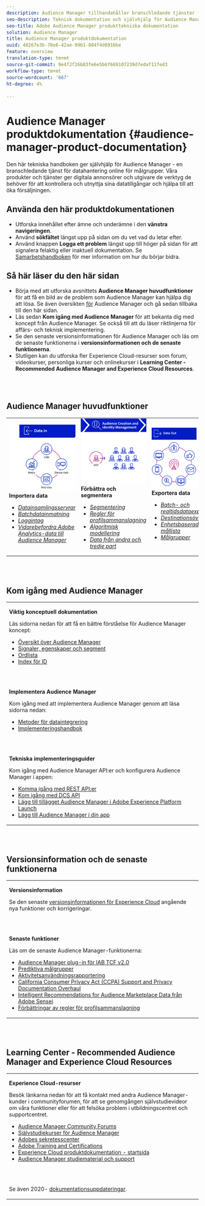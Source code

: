 ```yaml
---
description: Audience Manager tillhandahåller branschledande tjänster för datahantering online. Våra produkter och tjänster ger digitala annonsörer och utgivare de verktyg de behöver för att kontrollera och utnyttja sina datatillgångar och hjälpa till att öka försäljningen.
seo-description: Teknisk dokumentation och självhjälp för Audience Manager (AAM). AAM tillhandahåller branschledande tjänster för datahantering online för målgrupper och ger digitala annonsörer och utgivare de verktyg de behöver för att kontrollera och utnyttja sina dataresurser för att öka försäljningen.
seo-title: Adobe Audience Manager produkttekniska dokumentation
solution: Audience Manager
title: Audience Manager produktdokumentation
uuid: 48267e3b-70e6-42ae-99b1-884f4d0916be
feature: overview
translation-type: tm+mt
source-git-commit: 9e4f2f26b83fe6e5b6f669107239d7edaf11fed3
workflow-type: tm+mt
source-wordcount: '667'
ht-degree: 4%

---
```




# Audience Manager produktdokumentation {#audience-manager-product-documentation}

Den här tekniska handboken ger självhjälp för Audience Manager - en branschledande tjänst för datahantering online för målgrupper. Våra produkter och tjänster ger digitala annonsörer och utgivare de verktyg de behöver för att kontrollera och utnyttja sina datatillgångar och hjälpa till att öka försäljningen.

## Använda den här produktdokumentationen

* Utforska innehållet efter ämne och underämne i den **vänstra navigeringen**.
* Använd **sökfältet** längst upp på sidan om du vet vad du letar efter.
* Använd knappen **Logga ett problem** längst upp till höger på sidan för att signalera felaktig eller inaktuell dokumentation. Se [Samarbetshandboken](https://docs.adobe.com/content/help/en/contributor/contributor-guide/introduction.html) för mer information om hur du börjar bidra.

## Så här läser du den här sidan

* Börja med att utforska avsnittets **Audience Manager huvudfunktioner** för att få en bild av de problem som Audience Manager kan hjälpa dig att lösa. Se även översikten [för](/help/using/overview/aam-overview.md) Audience Manager och gå sedan tillbaka till den här sidan.
* Läs sedan **Kom igång med Audience Manager** för att bekanta dig med koncept från Audience Manager. Se också till att du läser riktlinjerna för affärs- och teknisk implementering.
* Se den senaste versionsinformationen för Audience Manager och läs om de senaste funktionerna i **versionsinformationen och de senaste funktionerna**.
* Slutligen kan du utforska fler Experience Cloud-resurser som forum, videokurser, personliga kurser och onlinekurser i **Learning Center - Recommended Audience Manager and Experience Cloud Resources**.

<br> 

## Audience Manager huvudfunktioner

<table>
   <td>
      <img alt="Data in" src="/help/using/overview/assets/data-in.png"/>
      <div>
         <b>Importera data</b>
      </div>
      <p>
         <em><ul><li><a href="/help/using/api/dcs-intro/dcs-api-reference/dcs-api-reference-overview.md">Datainsamlingsservrar</a></li><li><a href="/help/using/integration/sending-audience-data/batch-data-transfer-explained/batch-data-transfer-overview.md">Batchdatainmatning</a></li><li><a href="/help/using/reporting/audience-optimization-reports/metadata-files-intro/metadata-files-intro.md">Loggintag</a></li><li><a href="/help/using/integration/integration-other-solutions/audience-management-module.md">Vidarebefordra Adobe Analytics-data till Audience Manager</a></li></ul></em>
      <p>
   </td>
   <td>
      <img alt="Förbättra och segmentera" src="/help/using/overview/assets/enrich-segment.png"/>
      <div>
         <b>Förbättra och segmentera</b>
      </div>
      <p>
       <em><ul><li><a href="/help/using/features/segments/segments-purpose.md">Segmentering</a></li><li><a href="/help/using/features/profile-merge-rules/merge-rules-overview.md">Regler för profilsammanslagning</a></li><li><a href="/help/using/features/algorithmic-models/understanding-models.md">Algoritmisk modellering</a></li><li><a href="/help/using/overview/data-types-collected.md">Data från andra och tredje part</a></li></ul></em>
      <p>
   </td>
   <td>
      <img alt="Data ut" src="/help/using/overview/assets/data-out.png"/>
      </a>
      <div>
         <b>Exportera data</b>
      </div>
      <p>
      <p>
         <em><ul><li><a href="/help/using/integration/receiving-audience-data/receiving-audience-data-overview.md">Batch- och realtidsdataexport</a></li><li><a href="/help/using/features/destinations/destinations.md">Destinationsöversikt</a></li><li><a href="/help/using/features/destinations/device-based-destinations-list.md">Enhetsbaserad mållista</a></li><li><a href="/help/using/features/destinations/people-based-destinations-overview.md">Målgrupper</a></li></ul></em> 
      <p>
      <p>
   </td>
</table>


<br> 

## Kom igång med Audience Manager

<table> 
 <tbody> 
  <tr> 
   <td colname="col1"> <p><b>Viktig konceptuell dokumentation</b></p>
   <p>Läs sidorna nedan för att få en bättre förståelse för Audience Manager koncept: 
   <ul><li><a href="/help/using/overview/aam-overview.md"> Översikt över Audience Manager</a></li><li><a href="/help/using/reference/signal-trait-segment.md">Signaler, egenskaper och segment</a></li><li><a href="/help/using/reference/aam-glossary.md"> Ordlista</a> </li><li><a href="/help/using/reference/ids-in-aam.md">Index för ID</a></li></ul></p>
   <br> 
   <p><b>Implementera Audience Manager</b></p>
   <p> Kom igång med att implementera Audience Manager genom att läsa sidorna nedan:
     <ul>
     <li><a href="/help/using/integration/data-integration-methods.md">Metoder för dataintegrering</a></li>
     <li><a href="/help/using/integration/implement-audience-manager.md">Implementeringshandbok</a></li>
     </ul> </p>
     <br> 
   <p> <b>Tekniska implementeringsguider</b> </p> <p>Kom igång med Audience Manager API:er och konfigurera Audience Manager i appen:</p> <p> 
     <ul id="ul_47C012F6AB3E4B73BA357027F4D15369">
     <li><a href="/help/using/api/rest-api-main/aam-api-getting-started.md">Komma igång med REST API:er</a></li>
     <li><a href="/help/using/api/dcs-intro/dcs-event-calls/dcs-event-calls.md">Kom igång med DCS API</a></li>
     <li><a href="https://docs.adobe.com/content/help/en/launch/using/extensions-ref/adobe-extension/adobe-audience-manager-extension.html">Lägg till tillägget Audience Manager i Adobe Experience Platform Launch</a></li>
    <li><a href="https://aep-sdks.gitbook.io/docs/using-mobile-extensions/adobe-audience-manager">Lägg till Audience Manager i din app</a></li>
     </ul> </p>
    </td>

</tr> 
 </tbody> 
</table>

<!--

<table> 
 <tbody> 
  <tr> 
   <td colname="col1"> <p><b>Important Conceptual Documentation</b></p>
   <p>Read the pages below for a deeper understanding of Audience Manager concepts: 
   <ul><li><a href="https://docs.adobe.com/content/help/en/audience-manager/user-guide/overview/aam-overview.html"> Audience Manager Overview</a></li><li><a href="https://docs.adobe.com/help/en/audience-manager/user-guide/reference/aam-glossary.html"> Glossary</a> </li><li><a href="https://docs.adobe.com/content/help/en/audience-manager/user-guide/reference/ids-in-aam.html">Index of IDs</a></li><li><a href="https://docs.adobe.com/help/en/audience-manager/user-guide/reference/signal-trait-segment.html">Signals, Traits, and Segments</a></li></ul></p>
   <br>&nbsp;
   <p><b>Implement Audience Manager</b></p>
   <p> Get started with implementing Audience Manager by reading the pages below:
     <ul>
     <li><a href="https://docs.adobe.com/content/help/en/audience-manager/user-guide/implementation-integration-guides/data-integration-methods.html">Data Integration Methods</a></li>
     <li><a href="https://docs.adobe.com/content/help/en/audience-manager/user-guide/implementation-integration-guides/implement-audience-manager.html">Implementation Guide</a></li>
     </ul> </p>
     <br>&nbsp;
   <p> <b>Technical Implementation Guides</b> </p> <p>Get started with Audience Manager APIs and set up Audience Manager in your app:</p> <p> 
     <ul id="ul_47C012F6AB3E4B73BA357027F4D15369">
     <li><a href="https://docs.adobe.com/content/help/en/audience-manager/user-guide/api-and-sdk-code/rest-apis/aam-api-getting-started.html">Getting Started with REST APIs</a></li>
     <li><a href="https://docs.adobe.com/content/help/en/audience-manager/user-guide/api-and-sdk-code/dcs/dcs-event-calls/dcs-event-calls.html">Get started with the DCS API</a></li>
     <li><a href="https://docs.adobe.com/content/help/en/launch/using/extensions-ref/adobe-extension/adobe-audience-manager-extension.html">Add the Audience Manager extension to Adobe Experience Platform Launch</a></li>
    <li><a href="https://aep-sdks.gitbook.io/docs/using-mobile-extensions/adobe-audience-manager">Add Audience Manager to your app</a></li>
     </ul> </p>
    </td>
   <td colname="col2">  <p> <b>Collaborative Documentation</b> </p>
     <p>We welcome contributions to our documentation from all our readers. See the <a href="https://docs.adobe.com/content/help/en/contributor/contributor-guide/introduction.html">Collaboration Guide Overview</a> to learn how to start contributing.</p>
   <br>&nbsp;
   <p> <b>Release Notes</b> </p> <p> 
     See the latest <a href="https://docs.adobe.com/content/help/en/release-notes/experience-cloud/current.html" format="https" scope="external"> Experience Cloud Release Notes</a> for new features and fixes.</p> <br>&nbsp;
     <p> <b>Experience Cloud Resources</b> </p> <p> 
     <ul id="ul_E30EC96BDC624B5591F0470D430B7F41"> 
      <li id="li_F3A5CCFAE0F247CEB41A03CA8E03106B"><a href="https://forums.adobe.com/community/experience-cloud/analytics-cloud/audience-manager" format="https" scope="external"> Audience Manager Community Forums</a> </li>
      <li><a href="https://docs.adobe.com/content/help/en/audience-manager-learn/tutorials/overview.html" format="http" scope="external"> Audience Manager Tutorials</a> </li> 
      <li id="li_1737D63307024F26B1F967621613A5AC"><a href="https://www.adobe.com/privacy.html" format="http" scope="external"> Adobe Privacy Center</a> </li>  
      <li id="li_1938F7044F544481A6CC0F45CC22B80A"> <a href="https://helpx.adobe.com/learning.html?promoid=KAUDK" scope="external" format="http"> Adobe Training and Certifications</a> </li> 
      <li id="li_C71459E0D1464C05B8B9387C43541F17"> <a href="https://helpx.adobe.com/support/experience-cloud.html" scope="external" format="https">Experience Cloud Product Documentation Home</a> </li> 
      <li id="li_0DB1997FEB87484EBC07E03FD40AA39F"><a href="https://helpx.adobe.com/support/audience-manager.html" format="https" scope="external"> Audience Manager Learn &amp; Support</a> </li> 
     </ul> </p> 
     <br>&nbsp;
     <p>See also, <a href="https://docs.adobe.com/content/help/en/audience-manager/user-guide/documentation-updates/docs-2020.html"> 2020 Documentation Updates</a>. </p> </td>
  </tr> 
 </tbody> 
</table>

-->

<br> 

## Versionsinformation och de senaste funktionerna

<table> 
 <tbody> 
  <tr> 
   <td> <p> <b>Versionsinformation</b> </p> <p> 
     Se den senaste <a href="https://docs.adobe.com/content/help/en/release-notes/experience-cloud/current.html" format="https" scope="external"> versionsinformationen för Experience Cloud</a> angående nya funktioner och korrigeringar.</p> 
     <br> 
     <p> <b>Senaste funktioner</b> </p> <p> 
     Läs om de senaste Audience Manager-funktionerna:</p>
     <p><ul><li><a href="/help/using/overview/data-security-and-privacy/aam-iab-plugin.md">Audience Manager plug-in för IAB TCF v2.0</a></li><li><a href="/help/using/features/algorithmic-models/predictive-audiences.md">Prediktiva målgrupper</a></li><li><a href="/help/using/features/administration/activity-usage-reporting.md">Aktivitetsanvändningsrapportering</a></li>
     <li><a href="/help/using/overview/data-security-and-privacy/data-privacy.md">California Consumer Privacy Act (CCPA) Support and Privacy Documentation Overhaul</a></li>
     <li><a href="/help/using/features/segments/trait-recommendations.md">Intelligent Recommendations for Audience Marketplace Data från Adobe Sensei</a></li>
     <li><a href="/help/using/features/profile-merge-rules/merge-rules-overview.md">Förbättringar av regler för profilsammanslagning</a></li></ul><p>
    </td>
  </tr> 
 </tbody> 
</table>

<!--

**Release Notes**

See the latest [Experience Cloud Release Notes](https://docs.adobe.com/content/help/en/release-notes/experience-cloud/current.html) for new features and fixes.

<br>&nbsp;

**Latest features**

Read about the latest Audience Manager features:
* [Activity Usage Reporting](https://docs.adobe.com/content/help/en/audience-manager/user-guide/features/administration/activity-usage-reporting.html)
* [California Consumer Privacy Act (CCPA) Support and Privacy Documentation Overhaul](https://docs.adobe.com/content/help/en/audience-manager/user-guide/overview/data-privacy/data-privacy.html)
* [Intelligent Recommendations for Audience Marketplace Data, powered by Adobe Sensei](https://docs.adobe.com/content/help/en/audience-manager/user-guide/features/segments/trait-recommendations.html)
* [Profile Merge Rules Enhancements](https://docs.adobe.com/content/help/en/audience-manager/user-guide/features/profile-merge-rules/merge-rules-overview.html)
* [Bulk Management Tools Update](https://docs.adobe.com/content/help/en/audience-manager/user-guide/reference/bulk-management-tools/bulk-management-intro.html)

-->

<br> 

## Learning Center - Recommended Audience Manager and Experience Cloud Resources


<table> 
 <tbody> 
  <tr> 
   <td colname="col2"> 
     <p> <b>Experience Cloud-resurser </b> </p>
     <p>Besök länkarna nedan för att få kontakt med andra Audience Manager-kunder i communityforumen, för att se genomgången självstudievideor om våra funktioner eller för att felsöka problem i utbildningscentret och supportcentret.</p>
     <p> 
     <ul id="ul_E30EC96BDC624B5591F0470D430B7F41"> 
      <li id="li_F3A5CCFAE0F247CEB41A03CA8E03106B"><a href="https://forums.adobe.com/community/experience-cloud/analytics-cloud/audience-manager" format="https" scope="external"> Audience Manager Community Forums</a> </li>
      <li><a href="https://docs.adobe.com/content/help/en/audience-manager-learn/tutorials/overview.html" format="http" scope="external"> Självstudiekurser för Audience Manager</a> </li> 
      <li id="li_1737D63307024F26B1F967621613A5AC"><a href="https://www.adobe.com/privacy.html" format="http" scope="external"> Adobes sekretesscenter</a> </li>  
      <li id="li_1938F7044F544481A6CC0F45CC22B80A"> <a href="https://helpx.adobe.com/learning.html?promoid=KAUDK" scope="external" format="http"> Adobe Training and Certifications</a> </li> 
      <li id="li_C71459E0D1464C05B8B9387C43541F17"> <a href="https://helpx.adobe.com/support/experience-cloud.html" scope="external" format="https">Experience Cloud produktdokumentation - startsida</a> </li> 
      <li id="li_0DB1997FEB87484EBC07E03FD40AA39F"><a href="https://helpx.adobe.com/support/audience-manager.html" format="https" scope="external"> Audience Manager studiematerial och support</a> </li> 
     </ul> </p> 
     <br> 
     <p>Se även 2020- <a href="https://docs.adobe.com/content/help/sv-SE/audience-manager/user-guide/documentation-updates/docs-2020.html"> dokumentationsuppdateringar</a>. </p> </td>
  </tr> 
 </tbody> 
</table>